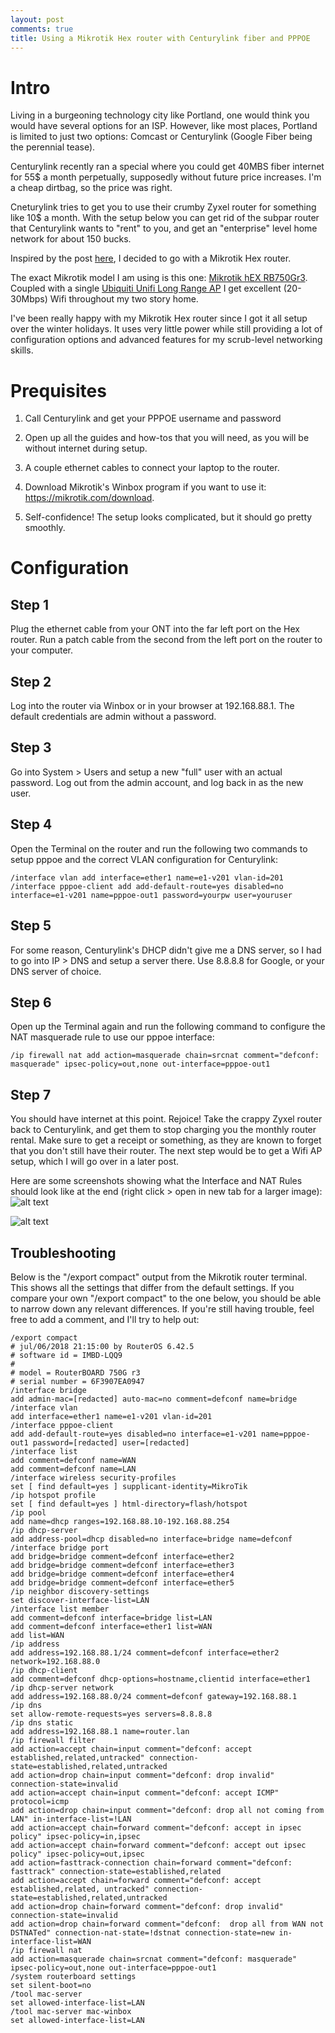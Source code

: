 ```yaml
---
layout: post
comments: true
title: Using a Mikrotik Hex router with Centurylink fiber and PPPOE
---
```


# Intro

Living in a burgeoning technology city like Portland, one would think you would have several options for
an ISP. However, like most places, Portland is limited to just two options: Comcast or Centurylink
(Google Fiber being the perennial tease).

Centurylink recently ran a special where you could get 40MBS fiber internet for 55$ a month perpetually,
supposedly without future price increases. I'm a cheap dirtbag, so the price was right.

Cneturylink tries to get you to use their crumby Zyxel router for something like 10$ a month.
With the setup below you can get rid of the subpar router that Centurylink wants to "rent" to you, and get
an "enterprise" level home network for about 150 bucks.

Inspired by the post [here](https://arstechnica.com/gadgets/2016/09/the-router-rumble-ars-diy-build-faces-better-tests-tougher-competition/), I
decided to go with a Mikrotik Hex router.

The exact Mikrotik model I am using is this one: [Mikrotik hEX RB750Gr3](https://amzn.to/2KThhap).
Coupled with a single [Ubiquiti Unifi Long Range AP](https://amzn.to/2ucPWch) I get excellent (20-30Mbps) Wifi throughout
my two story home.

I've been really happy with my Mikrotik Hex router since I got it all setup over the winter holidays.
It uses very little power while still providing a lot of configuration options and advanced features for
my scrub-level networking skills.

# Prequisites

1. Call Centurylink and get your PPPOE username and password

2. Open up all the guides and how-tos that you will need, as you will be without internet during setup.

3. A couple ethernet cables to connect your laptop to the router.

4. Download Mikrotik's Winbox program if you want to use it: https://mikrotik.com/download.

5. Self-confidence! The setup looks complicated, but it should go pretty smoothly.

# Configuration

## Step 1
Plug the ethernet cable from your ONT into the far left port on the Hex router. Run a patch cable from the second from the left port on the router to your computer.

## Step 2
Log into the router via Winbox or in your browser at 192.168.88.1. The default credentials are admin without a password.

## Step 3
Go into System > Users and setup a new "full" user with an actual password. Log out from the admin account, and log back in as
the new user.

## Step 4
Open the Terminal on the router and run the following two commands to setup pppoe and the correct VLAN configuration for Centurylink:

`/interface vlan
add interface=ether1 name=e1-v201 vlan-id=201
/interface pppoe-client
add add-default-route=yes disabled=no interface=e1-v201 name=pppoe-out1 password=yourpw user=youruser
`

## Step 5
For some reason, Centurylink's DHCP didn't give me a DNS server, so I had to go into IP > DNS and setup a server there.
Use 8.8.8.8 for Google, or your DNS server of choice.

## Step 6
Open up the Terminal again and run the following command to configure the NAT masquerade rule to use our pppoe interface:

`/ip firewall nat
add action=masquerade chain=srcnat comment="defconf: masquerade" ipsec-policy=out,none out-interface=pppoe-out1
`

## Step 7
You should have internet at this point. Rejoice! Take the crappy Zyxel router back to Centurylink, and get them to stop charging you the monthly
router rental. Make sure to get a receipt or something, as they are known to forget that you don't still have their router.
The next step would be to get a Wifi AP setup, which I will go over in a later post.

Here are some screenshots showing what the Interface and NAT Rules should look like at the end (right click > open in new tab for a larger image):
![alt text][interfacelist]

[interfacelist]:/public/interfacelist.png "Interface List"

![alt text][natrules]

[natrules]: /public/natrules.png "NAT Rules"

## Troubleshooting
Below is the "/export compact" output from the Mikrotik router terminal. This shows all the settings that differ from the default settings. If you compare your own "/export compact" to the one below, you should be able to narrow down any relevant differences. If you're still having trouble, feel free to add a comment, and I'll try to help out:
```
/export compact  
# jul/06/2018 21:15:00 by RouterOS 6.42.5
# software id = IMBD-LQQ9
#
# model = RouterBOARD 750G r3
# serial number = 6F3907EA0947
/interface bridge
add admin-mac=[redacted] auto-mac=no comment=defconf name=bridge
/interface vlan
add interface=ether1 name=e1-v201 vlan-id=201
/interface pppoe-client
add add-default-route=yes disabled=no interface=e1-v201 name=pppoe-out1 password=[redacted] user=[redacted]
/interface list
add comment=defconf name=WAN
add comment=defconf name=LAN
/interface wireless security-profiles
set [ find default=yes ] supplicant-identity=MikroTik
/ip hotspot profile
set [ find default=yes ] html-directory=flash/hotspot
/ip pool
add name=dhcp ranges=192.168.88.10-192.168.88.254
/ip dhcp-server
add address-pool=dhcp disabled=no interface=bridge name=defconf
/interface bridge port
add bridge=bridge comment=defconf interface=ether2
add bridge=bridge comment=defconf interface=ether3
add bridge=bridge comment=defconf interface=ether4
add bridge=bridge comment=defconf interface=ether5
/ip neighbor discovery-settings
set discover-interface-list=LAN
/interface list member
add comment=defconf interface=bridge list=LAN
add comment=defconf interface=ether1 list=WAN
add list=WAN
/ip address
add address=192.168.88.1/24 comment=defconf interface=ether2 network=192.168.88.0
/ip dhcp-client
add comment=defconf dhcp-options=hostname,clientid interface=ether1
/ip dhcp-server network
add address=192.168.88.0/24 comment=defconf gateway=192.168.88.1
/ip dns
set allow-remote-requests=yes servers=8.8.8.8
/ip dns static
add address=192.168.88.1 name=router.lan
/ip firewall filter
add action=accept chain=input comment="defconf: accept established,related,untracked" connection-state=established,related,untracked
add action=drop chain=input comment="defconf: drop invalid" connection-state=invalid
add action=accept chain=input comment="defconf: accept ICMP" protocol=icmp
add action=drop chain=input comment="defconf: drop all not coming from LAN" in-interface-list=!LAN
add action=accept chain=forward comment="defconf: accept in ipsec policy" ipsec-policy=in,ipsec
add action=accept chain=forward comment="defconf: accept out ipsec policy" ipsec-policy=out,ipsec
add action=fasttrack-connection chain=forward comment="defconf: fasttrack" connection-state=established,related
add action=accept chain=forward comment="defconf: accept established,related, untracked" connection-state=established,related,untracked
add action=drop chain=forward comment="defconf: drop invalid" connection-state=invalid
add action=drop chain=forward comment="defconf:  drop all from WAN not DSTNATed" connection-nat-state=!dstnat connection-state=new in-interface-list=WAN
/ip firewall nat
add action=masquerade chain=srcnat comment="defconf: masquerade" ipsec-policy=out,none out-interface=pppoe-out1
/system routerboard settings
set silent-boot=no
/tool mac-server
set allowed-interface-list=LAN
/tool mac-server mac-winbox
set allowed-interface-list=LAN
```